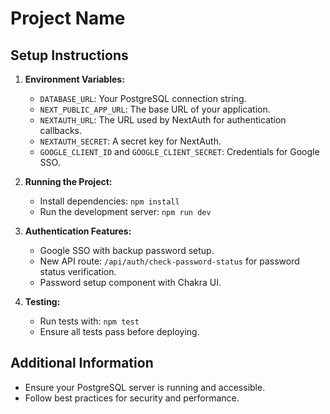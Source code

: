 # Project Name

## Setup Instructions

1. **Environment Variables:**

   - `DATABASE_URL`: Your PostgreSQL connection string.
   - `NEXT_PUBLIC_APP_URL`: The base URL of your application.
   - `NEXTAUTH_URL`: The URL used by NextAuth for authentication callbacks.
   - `NEXTAUTH_SECRET`: A secret key for NextAuth.
   - `GOOGLE_CLIENT_ID` and `GOOGLE_CLIENT_SECRET`: Credentials for Google SSO.

2. **Running the Project:**

   - Install dependencies: `npm install`
   - Run the development server: `npm run dev`

3. **Authentication Features:**

   - Google SSO with backup password setup.
   - New API route: `/api/auth/check-password-status` for password status verification.
   - Password setup component with Chakra UI.

4. **Testing:**
   - Run tests with: `npm test`
   - Ensure all tests pass before deploying.

## Additional Information

- Ensure your PostgreSQL server is running and accessible.
- Follow best practices for security and performance.
